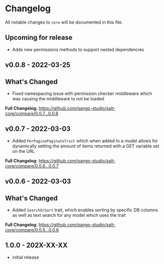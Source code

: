# Changelog

All notable changes to `core` will be documented in this file.

## Upcoming for release

- Adds new permissions methods to support nested dependencies

## v0.0.8 - 2022-03-25

## What's Changed

- Fixed namespacing issue with permission checker middleware which was causing the middleware to not be loaded

**Full Changelog**: https://github.com/pango-studio/salt-core/compare/0.0.7...0.0.8

## v0.0.7 - 2022-03-03

- Added `PerPaginePaginateTrait` which when added to a model allows for dynamically setting the amount of items returned with a GET variable set on the URL

**Full Changelog**: https://github.com/pango-studio/salt-core/compare/0.0.6...0.0.7

## v0.0.6 - 2022-03-03

## What's Changed

- Added `SearchOrSort` trait, which enables sorting by specific DB columns as well as text search for any model which uses the trait

**Full Changelog**: https://github.com/pango-studio/salt-core/compare/0.0.5...0.0.6

## 1.0.0 - 202X-XX-XX

- initial release
